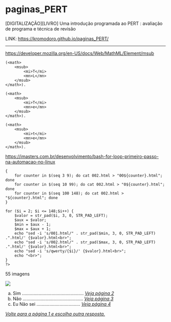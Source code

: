 # paginas_PERT
[DIGITALIZAÇÃO][LIVRO] Uma introdução programada ao PERT : avaliação de programa e técnica de revisão

LINK: https://kromodoro.github.io/paginas_PERT/

<hr>

https://developer.mozilla.org/en-US/docs/Web/MathML/Element/msub

```
(<math>
    <msub>
        <mi>T</mi>
        <mn>L</mn>
    </msub>
</math>).

(<math>
    <msub>
        <mi>T</mi>
        <mn>e</mn>
    </msub>
</math>).

(<math>
    <msub>
        <mi>t</mi>
        <mn>e</mn>
    </msub>
</math>).
```



https://imasters.com.br/desenvolvimento/bash-for-loop-primeiro-passo-na-automacao-no-linux
```
{
    for counter in $(seq 3 9); do cat 002.html > "00${counter}.html"; done
    for counter in $(seq 10 99); do cat 002.html > "0${counter}.html"; done
    for counter in $(seq 100 148); do cat 002.html > "${counter}.html"; done
}
```

```
for ($i = 2; $i <= 148;$i++) {
	$valor = str_pad($i, 3, 0, STR_PAD_LEFT);
    $aux = $valor;
    $min = $aux - 1;
    $max = $aux + 1;
	echo "sed -i 's/001.html/" . str_pad($min, 3, 0, STR_PAD_LEFT) .".html/' {$valor}.html<br>";
	echo "sed -i 's/002.html/" . str_pad($max, 3, 0, STR_PAD_LEFT) .".html/' {$valor}.html<br>";
    echo "sed -i 's/qwerty/{$i}/' {$valor}.html<br>";
    echo "<br>";
}
?>
```

55 imagens


<img src="../img/img01.png" class="img-fluid mx-auto d-block">

<div>
    <ol type="a">
        <li>Sim ................................................ <a href="002.html"><i>Veja página 2</i></a></li>
        <li>Não ............................................... <a href="003.html"><i>Veja página 3</i></a></li>
        <li>Eu Não sei .................................. <a href="004.html"><i>Veja página 4</i></a></li>
    </ol>
</div>



<a href="001.html"><i>Volte para a página 1 e escolha outra resposta.</i></a>